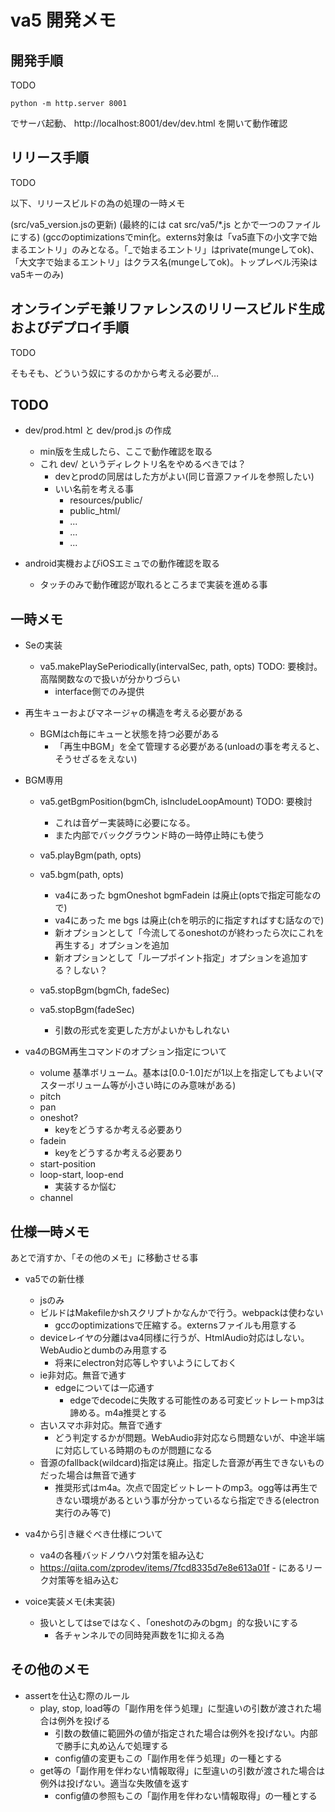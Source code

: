 # va5 開発メモ

## 開発手順

TODO

```
python -m http.server 8001
```

でサーバ起動、
http://localhost:8001/dev/dev.html
を開いて動作確認


## リリース手順

TODO

以下、リリースビルドの為の処理の一時メモ

(src/va5_version.jsの更新)
(最終的には cat src/va5/*.js とかで一つのファイルにする)
(gccのoptimizationsでmin化。externs対象は「va5直下の小文字で始まるエントリ」のみとなる。「_で始まるエントリ」はprivate(mungeしてok)、「大文字で始まるエントリ」はクラス名(mungeしてok)。トップレベル汚染はva5キーのみ)


## オンラインデモ兼リファレンスのリリースビルド生成およびデプロイ手順

TODO

そもそも、どういう奴にするのかから考える必要が…


## TODO

- dev/prod.html と dev/prod.js の作成
    - min版を生成したら、ここで動作確認を取る
    - これ dev/ というディレクトリ名をやめるべきでは？
        - devとprodの同居はした方がよい(同じ音源ファイルを参照したい)
        - いい名前を考える事
            - resources/public/
            - public_html/
            - ...
            - ...
            - ...


- android実機およびiOSエミュでの動作確認を取る
    - タッチのみで動作確認が取れるところまで実装を進める事


## 一時メモ

- Seの実装







    - va5.makePlaySePeriodically(intervalSec, path, opts) TODO: 要検討。高階関数なので扱いが分かりづらい
        - interface側でのみ提供






- 再生キューおよびマネージャの構造を考える必要がある
    - BGMはch毎にキューと状態を持つ必要がある
        - 「再生中BGM」を全て管理する必要がある(unloadの事を考えると、そうせざるをえない)




- BGM専用
    - va5.getBgmPosition(bgmCh, isIncludeLoopAmount) TODO: 要検討
        - これは音ゲー実装時に必要になる。
        - また内部でバックグラウンド時の一時停止時にも使う

    - va5.playBgm(path, opts)
    - va5.bgm(path, opts)
        - va4にあった bgmOneshot bgmFadein は廃止(optsで指定可能なので)
        - va4にあった me bgs は廃止(chを明示的に指定すればすむ話なので)
        - 新オプションとして「今流してるoneshotのが終わったら次にこれを再生する」オプションを追加
        - 新オプションとして「ループポイント指定」オプションを追加する？しない？

    - va5.stopBgm(bgmCh, fadeSec)
    - va5.stopBgm(fadeSec)
        - 引数の形式を変更した方がよいかもしれない



- va4のBGM再生コマンドのオプション指定について
    - volume 基準ボリューム。基本は[0.0-1.0]だが1以上を指定してもよい(マスターボリューム等が小さい時にのみ意味がある)
    - pitch
    - pan
    - oneshot?
        - keyをどうするか考える必要あり
    - fadein
        - keyをどうするか考える必要あり
    - start-position
    - loop-start, loop-end
        - 実装するか悩む
    - channel




## 仕様一時メモ

あとで消すか、「その他のメモ」に移動させる事

- va5での新仕様
    - jsのみ
    - ビルドはMakefileかshスクリプトかなんかで行う。webpackは使わない
        - gccのoptimizationsで圧縮する。externsファイルも用意する
    - deviceレイヤの分離はva4同様に行うが、HtmlAudio対応はしない。WebAudioとdumbのみ用意する
        - 将来にelectron対応等しやすいようにしておく
    - ie非対応。無音で通す
        - edgeについては一応通す
            - edgeでdecodeに失敗する可能性のある可変ビットレートmp3は諦める。m4a推奨とする
    - 古いスマホ非対応。無音で通す
        - どう判定するかが問題。WebAudio非対応なら問題ないが、中途半端に対応している時期のものが問題になる
    - 音源のfallback(wildcard)指定は廃止。指定した音源が再生できないものだった場合は無音で通す
        - 推奨形式はm4a。次点で固定ビットレートのmp3。ogg等は再生できない環境があるという事が分かっているなら指定できる(electron実行のみ等で)

- va4から引き継ぐべき仕様について
    - va4の各種バッドノウハウ対策を組み込む
    - https://qiita.com/zprodev/items/7fcd8335d7e8e613a01f - にあるリーク対策等を組み込む

- voice実装メモ(未実装)
    - 扱いとしてはseではなく、「oneshotのみのbgm」的な扱いにする
        - 各チャンネルでの同時発声数を1に抑える為




## その他のメモ

- assertを仕込む際のルール
    - play, stop, load等の「副作用を伴う処理」に型違いの引数が渡された場合は例外を投げる
        - 引数の数値に範囲外の値が指定された場合は例外を投げない。内部で勝手に丸め込んで処理する
        - config値の変更もこの「副作用を伴う処理」の一種とする
    - get等の「副作用を伴わない情報取得」に型違いの引数が渡された場合は例外は投げない。適当な失敗値を返す
        - config値の参照もこの「副作用を伴わない情報取得」の一種とする





